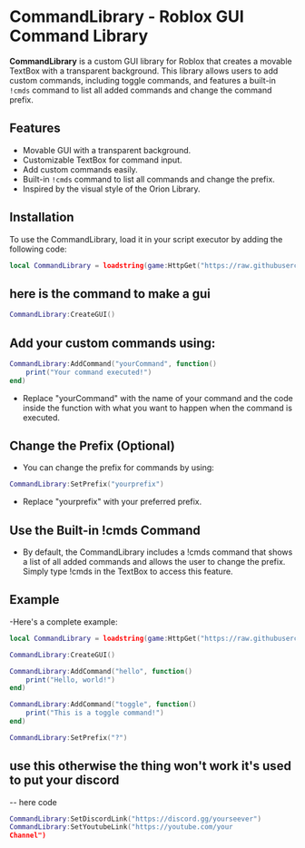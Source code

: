 # CommandLibrary - Roblox GUI Command Library

**CommandLibrary** is a custom GUI library for Roblox that creates a movable TextBox with a transparent background. This library allows users to add custom commands, including toggle commands, and features a built-in `!cmds` command to list all added commands and change the command prefix.

## Features

- Movable GUI with a transparent background.
- Customizable TextBox for command input.
- Add custom commands easily.
- Built-in `!cmds` command to list all commands and change the prefix.
- Inspired by the visual style of the Orion Library.

## Installation

To use the CommandLibrary, load it in your script executor by adding the following code:

```lua
local CommandLibrary = loadstring(game:HttpGet("https://raw.githubusercontent.com/Daviboycool/Hellos-cmds/main/.github/Mylibry/Ha/Cmdsliby.lua"))()
```

## here is the command to make a gui

```lua
CommandLibrary:CreateGUI()
```

## Add your custom commands using:

```lua
CommandLibrary:AddCommand("yourCommand", function()
    print("Your command executed!")
end)
```

- Replace "yourCommand" with the name of your command and the code inside the function with what you want to happen when the command is executed.

## Change the Prefix (Optional)
- You can change the prefix for commands by using:

```lua
CommandLibrary:SetPrefix("yourprefix")
```
- Replace "yourprefix" with your preferred prefix.

## Use the Built-in !cmds Command
- By default, the CommandLibrary includes a !cmds command that shows a list of all added commands and allows the user to change the prefix. Simply type !cmds in the TextBox to access this feature.
## Example

-Here's a complete example:
```lua
local CommandLibrary = loadstring(game:HttpGet("https://raw.githubusercontent.com/Daviboycool/Hellos-cmds/main/.github/Mylibry/Ha/Cmdsliby.lua"))()

CommandLibrary:CreateGUI()

CommandLibrary:AddCommand("hello", function()
    print("Hello, world!")
end)

CommandLibrary:AddCommand("toggle", function()
    print("This is a toggle command!")
end)

CommandLibrary:SetPrefix("?")
```
## use this otherwise the thing won't work it's used to put your discord 
-- here code
```lua
CommandLibrary:SetDiscordLink("https://discord.gg/yourseever")
CommandLibrary:SetYoutubeLink("https://youtube.com/your
Channel")
```
